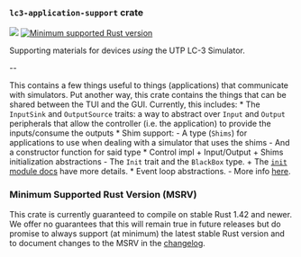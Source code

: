 ### `lc3-application-support` crate

[![](https://github.com/ut-utp/prototype/workflows/application-support/badge.svg)](https://github.com/ut-utp/prototype/actions?query=workflow%3Aapplication-support)
[![Minimum supported Rust version](https://img.shields.io/badge/rustc-1.42+-red.svg?style=for-the-badge&logo=rust)](#minimum-supported-rust-version-msrv)

Supporting materials for devices _using_ the UTP LC-3 Simulator.

--

This contains a few things useful to things (applications) that communicate with simulators. Put another way, this crate contains the things that can be shared between the TUI and the GUI. Currently, this includes:
    * The `InputSink` and `OutputSource` traits: a way to abstract over `Input` and `Output` peripherals that allow the controller (i.e. the application) to provide the inputs/consume the outputs
    * Shim support:
        - A type (`Shims`) for applications to use when dealing with a simulator that uses the shims
        - And a constructor function for said type
    * Control impl + Input/Output + Shims initialization abstractions
        - The `Init` trait and the `BlackBox` type.
            + The [`init` module docs](src/init/mod.rs) have more details.
    * Event loop abstractions.
        - More info [here](src/event_loop.rs).

### Minimum Supported Rust Version (MSRV)

This crate is currently guaranteed to compile on stable Rust 1.42 and newer. We offer no guarantees that this will remain true in future releases but do promise to always support (at minimum) the latest stable Rust version and to document changes to the MSRV in the [changelog](CHANGELOG.md).
